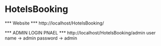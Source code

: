 # HotelsBooking
*** Website ***
http://localhost/HotelsBooking/

*** ADMIN LOGIN PNAEL ***
http://localhost/HotelsBooking/admin
user name -> admin
password -> admin
